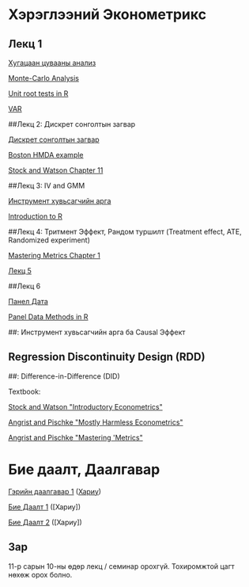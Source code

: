 # Хэрэглээний Эконометрикс

## Лекц 1

[Хугацаан цувааны анализ](http://rpubs.com/Hasha/ts-applications)

[Monte-Carlo Analysis](http://rpubs.com/Hasha/MonteCarlo)

[Unit root tests in R](http://rpubs.com/Hasha/UR)

[VAR](http://rpubs.com/Hasha/VAR) 



##Лекц 2: Дискрет сонголтын загвар

[Дискрет сонголтын загвар](https://rpubs.com/Hasha/discretechoice) 

[Boston HMDA example](https://rpubs.com/Hasha/hw1)

[Stock and Watson Chapter 11](https://www.dropbox.com/s/hqmfsc182od8xd2/ch11.pdf?dl=0)

##Лекц 3: IV and GMM
 
[Инструмент хувьсагчийн арга](https://www.dropbox.com/s/ggyznsu7moocr9i/IV.pdf?dl=0)

[Introduction to R](https://www.dropbox.com/s/p2hsmumwbombtmm/Intro_to_R.html?dl=0)

##Лекц 4: Тритмент Эффект, Рандом туршилт (Treatment effect, ATE, Randomized experiment)

[Mastering Metrics Chapter 1](http://press.princeton.edu/chapters/s10363.pdf)

[Лекц 5](https://www.dropbox.com/s/rfzqc2nrywgmh0c/Lecture5.pdf?dl=0)

##Лекц 6 

[Панел Дата](https://www.dropbox.com/s/etjrkoik9yat3br/panel.pdf?dl=0)

[Panel Data Methods in R](http://rpubs.com/khashaa/panel)


##: Инструмент хувьсагчийн арга ба Causal Эффект

## Regression Discontinuity Design (RDD)

##: Difference-in-Difference (DID)

Textbook:

[Stock and Watson "Introductory Econometrics"](http://wps.aw.com/aw_stock_ie_3/178/45691/11696965.cw/index.html)

[Angrist and Pischke "Mostly Harmless Econometrics"](http://www.mostlyharmlesseconometrics.com/)

[Angrist and Pischke "Mastering 'Metrics"](http://masteringmetrics.com/)


# Бие даалт, Даалгавар

[Гэрийн даалгавар 1](http://rpubs.com/khashaa/hw1) ([Хариу](http://rpubs.com/khashaa/hw1_solution))

[Бие Даалт 1](http://rpubs.com/khashaa/ametrics-GW1) ([Хариу])

[Бие Даалт 2](http://rpubs.com/khashaa/biyedaalt2) ([Хариу])

## Зар

11-р сарын 10-ны өдөр лекц / семинар орохгүй. Тохиромжтой цагт нөхөж орох болно. 
